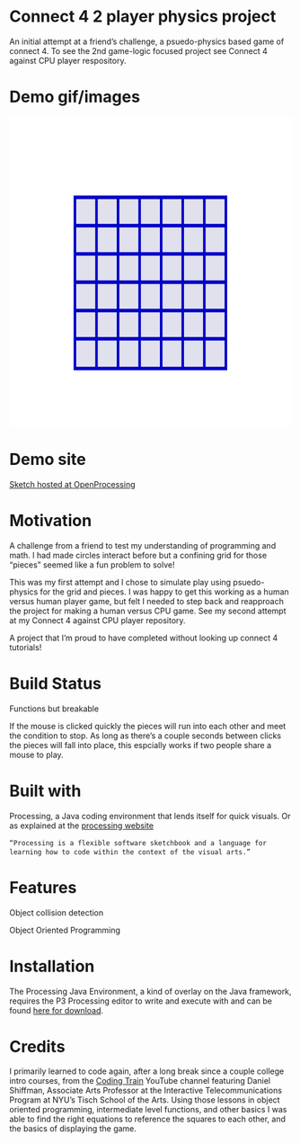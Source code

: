 # Connect 4 2 player physics project

An initial attempt at a friend’s challenge, a psuedo-physics based game of connect 4. To see the 2nd game-logic focused project see Connect 4 against CPU player respository.  


# Demo gif/images

<img src="images/Connect4_physicsExample.gif" height = "550" alt="Moving Gif of gameplay">


# Demo site 

[Sketch hosted at OpenProcessing](https://www.openprocessing.org/sketch/529807)


# Motivation

A challenge from a friend to test my understanding of programming and math. I had made circles interact before but a confining grid for those “pieces” seemed like a fun problem to solve!

This was my first attempt and I chose to simulate play using psuedo-physics for the grid and pieces. I was happy to get this working as a human versus human player game, but felt I needed to step back and reapproach the project for making a human versus CPU game. See my second attempt at my Connect 4 against CPU player repository. 

A project that I’m proud to have completed without looking up connect 4 tutorials! 


# Build Status

Functions but breakable

If the mouse is clicked quickly the pieces will run into each other and meet the condition to stop. As long as there’s a couple seconds between clicks the pieces will fall into place, this espcially works if two people share a mouse to play.  


# Built with

Processing, a Java coding environment that lends itself for quick visuals. Or as explained at the [processing website](https://processing.org/)


    “Processing is a flexible software sketchbook and a language for learning how to code within the context of the visual arts.” 


# Features

Object collision detection

Object Oriented Programming


# Installation

The Processing Java Environment, a kind of overlay on the Java framework, requires the P3 Processing editor to write and execute with and can be found [here for download](https://processing.org/download/).


# Credits

I primarily learned to code again, after a long break since a couple college intro courses, from the [Coding Train](https://www.youtube.com/user/shiffman) YouTube channel featuring Daniel Shiffman, Associate Arts Professor at the Interactive Telecommunications Program at NYU’s Tisch School of the Arts. Using those lessons in object oriented programming, intermediate level functions, and other basics I was able to find the right equations to reference the squares to each other, and the basics of displaying the game. 
